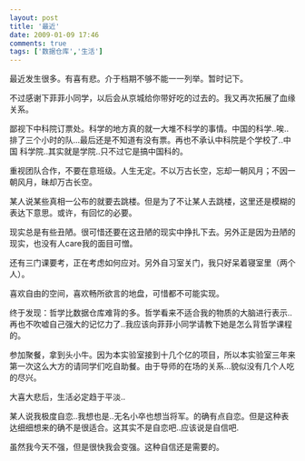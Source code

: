 ```yaml
---
layout: post
title: '最近'
date: 2009-01-09 17:46
comments: true
tags: ['数据仓库','生活']
---
```


最近发生很多。有喜有悲。介于档期不够不能一一列举。暂时记下。

不过感谢下菲菲小同学，以后会从京城给你带好吃的过去的。我又再次拓展了血缘关系。

鄙视下中科院订票处。科学的地方真的就一大堆不科学的事情。中国的科学..唉..排了三个小时的队...最后还是不知道有没有票。再也不承认中科院是个学校了..中国
科学院..其实就是学院..只不过它是搞中国科的。

重视团队合作，不要在意班级。人生无定。不以万古长空，忘却一朝风月；不因一朝风月，昧却万古长空。

某人说某些真相一公布的就要去跳楼。但是为了不让某人去跳楼，这里还是模糊的表达下意思。或许，有回忆的必要。

现实总是有些丑陋。很可惜还要在这丑陋的现实中挣扎下去。另外正是因为丑陋的现实，也没有人care我的面目可憎。

还有三门课要考，正在考虑如何应对。另外自习室关门，我只好呆着寝室里（两个人）。

喜欢自由的空间，喜欢畅所欲言的地盘，可惜都不可能实现。

终于发现：哲学比数据仓库难背的多。哲学看来不适合我的物质的大脑进行表示..再也不吹嘘自己强大的记忆力了..我应该向菲菲小同学请教下她是怎么背哲学课程的。

参加聚餐，拿到头小牛。因为本实验室接到十几个亿的项目，所以本实验室三年来第一次这么大方的请同学们吃自助餐。由于导师的在场的关系...貌似没有几个人吃的尽兴。

大喜大悲后，生活必定趋于平淡..

某人说我极度自恋..我想也是..无名小卒也想当将军。的确有点自恋。但是这种表达细细想来的确不是很适合。这其实不是自恋吧..应该说是自信吧.

虽然我今天不强，但是很快我会变强。这种自信还是需要的。

